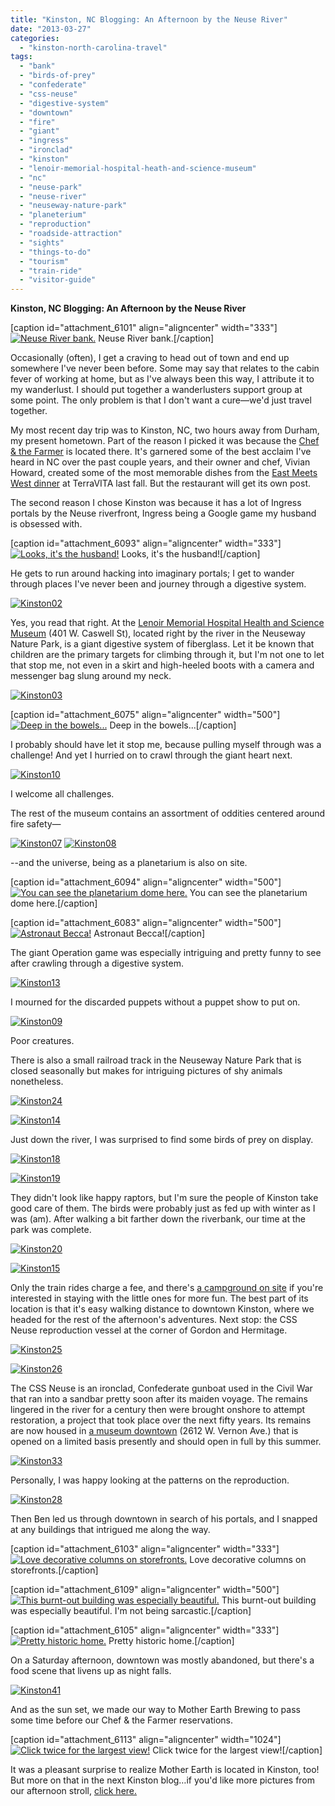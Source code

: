 ```yaml
---
title: "Kinston, NC Blogging: An Afternoon by the Neuse River"
date: "2013-03-27"
categories: 
  - "kinston-north-carolina-travel"
tags: 
  - "bank"
  - "birds-of-prey"
  - "confederate"
  - "css-neuse"
  - "digestive-system"
  - "downtown"
  - "fire"
  - "giant"
  - "ingress"
  - "ironclad"
  - "kinston"
  - "lenoir-memorial-hospital-heath-and-science-museum"
  - "nc"
  - "neuse-park"
  - "neuse-river"
  - "neuseway-nature-park"
  - "planeterium"
  - "reproduction"
  - "roadside-attraction"
  - "sights"
  - "things-to-do"
  - "tourism"
  - "train-ride"
  - "visitor-guide"
---
```


**Kinston, NC Blogging: An Afternoon by the Neuse River**

\[caption id="attachment\_6101" align="aligncenter" width="333"\][![Neuse River bank.](http://www.rebeccagomezfarrell.com/wp-content/uploads/2013/03/Kinston30.jpg)](http://www.rebeccagomezfarrell.com/2013/03/kinston-nc-blogging-an-afternoon-by-the-neuse-river/kinston30/) Neuse River bank.\[/caption\]

Occasionally (often), I get a craving to head out of town and end up somewhere I've never been before. Some may say that relates to the cabin fever of working at home, but as I've always been this way, I attribute it to my wanderlust. I should put together a wanderlusters support group at some point. The only problem is that I don't want a cure—we'd just travel together.

My most recent day trip was to Kinston, NC, two hours away from Durham, my present hometown. Part of the reason I picked it was because the [Chef & the Farmer](http://chefandthefarmer.com/) is located there. It's garnered some of the best acclaim I've heard in NC over the past couple years, and their owner and chef, Vivian Howard, created some of the most memorable dishes from the [East Meets West dinner](http://www.rebeccagomezfarrell.com/2012/12/the-carolina-table-east-meets-west-dinner/) at TerraVITA last fall. But the restaurant will get its own post.

The second reason I chose Kinston was because it has a lot of Ingress portals by the Neuse riverfront, Ingress being a Google game my husband is obsessed with.

\[caption id="attachment\_6093" align="aligncenter" width="333"\][![Looks, it's the husband!](http://www.rebeccagomezfarrell.com/wp-content/uploads/2013/03/Kinston22.jpg)](http://www.rebeccagomezfarrell.com/2013/03/kinston-nc-blogging-an-afternoon-by-the-neuse-river/kinston22/) Looks, it's the husband!\[/caption\]

He gets to run around hacking into imaginary portals; I get to wander through places I've never been and journey through a digestive system.

[![Kinston02](http://www.rebeccagomezfarrell.com/wp-content/uploads/2013/03/Kinston02.jpg)](http://www.rebeccagomezfarrell.com/2013/03/kinston-nc-blogging-an-afternoon-by-the-neuse-river/kinston02/)

Yes, you read that right. At the [Lenoir Memorial Hospital Health and Science Museum](http://www.neusewaypark.com/museum.html) (401 W. Caswell St), located right by the river in the Neuseway Nature Park, is a giant digestive system of fiberglass. Let it be known that children are the primary targets for climbing through it, but I'm not one to let that stop me, not even in a skirt and high-heeled boots with a camera and messenger bag slung around my neck.

[![Kinston03](http://www.rebeccagomezfarrell.com/wp-content/uploads/2013/03/Kinston03.jpg)](http://www.rebeccagomezfarrell.com/2013/03/kinston-nc-blogging-an-afternoon-by-the-neuse-river/kinston03/)

\[caption id="attachment\_6075" align="aligncenter" width="500"\][![Deep in the bowels...](http://www.rebeccagomezfarrell.com/wp-content/uploads/2013/03/Kinston04.jpg)](http://www.rebeccagomezfarrell.com/2013/03/kinston-nc-blogging-an-afternoon-by-the-neuse-river/kinston04/) Deep in the bowels...\[/caption\]

I probably should have let it stop me, because pulling myself through was a challenge! And yet I hurried on to crawl through the giant heart next.

[![Kinston10](http://www.rebeccagomezfarrell.com/wp-content/uploads/2013/03/Kinston10.jpg)](http://www.rebeccagomezfarrell.com/2013/03/kinston-nc-blogging-an-afternoon-by-the-neuse-river/kinston10/)

I welcome all challenges.

The rest of the museum contains an assortment of oddities centered around fire safety—

[![Kinston07](http://www.rebeccagomezfarrell.com/wp-content/uploads/2013/03/Kinston07.jpg)](http://www.rebeccagomezfarrell.com/2013/03/kinston-nc-blogging-an-afternoon-by-the-neuse-river/kinston07/) [![Kinston08](http://www.rebeccagomezfarrell.com/wp-content/uploads/2013/03/Kinston08.jpg)](http://www.rebeccagomezfarrell.com/2013/03/kinston-nc-blogging-an-afternoon-by-the-neuse-river/kinston08/)

\--and the universe, being as a planetarium is also on site.

\[caption id="attachment\_6094" align="aligncenter" width="500"\][![You can see the planetarium dome here.](http://www.rebeccagomezfarrell.com/wp-content/uploads/2013/03/Kinston23.jpg)](http://www.rebeccagomezfarrell.com/2013/03/kinston-nc-blogging-an-afternoon-by-the-neuse-river/kinston23/) You can see the planetarium dome here.\[/caption\]

\[caption id="attachment\_6083" align="aligncenter" width="500"\][![Astronaut Becca!](http://www.rebeccagomezfarrell.com/wp-content/uploads/2013/03/Kinston12.jpg)](http://www.rebeccagomezfarrell.com/2013/03/kinston-nc-blogging-an-afternoon-by-the-neuse-river/kinston12/) Astronaut Becca!\[/caption\]

The giant Operation game was especially intriguing and pretty funny to see after crawling through a digestive system.

[![Kinston13](http://www.rebeccagomezfarrell.com/wp-content/uploads/2013/03/Kinston13.jpg)](http://www.rebeccagomezfarrell.com/2013/03/kinston-nc-blogging-an-afternoon-by-the-neuse-river/kinston13/)

I mourned for the discarded puppets without a puppet show to put on.

[![Kinston09](http://www.rebeccagomezfarrell.com/wp-content/uploads/2013/03/Kinston09.jpg)](http://www.rebeccagomezfarrell.com/2013/03/kinston-nc-blogging-an-afternoon-by-the-neuse-river/kinston09/)

Poor creatures.

There is also a small railroad track in the Neuseway Nature Park that is closed seasonally but makes for intriguing pictures of shy animals nonetheless.

[![Kinston24](http://www.rebeccagomezfarrell.com/wp-content/uploads/2013/03/Kinston24.jpg)](http://www.rebeccagomezfarrell.com/2013/03/kinston-nc-blogging-an-afternoon-by-the-neuse-river/kinston24/)

[![Kinston14](http://www.rebeccagomezfarrell.com/wp-content/uploads/2013/03/Kinston14.jpg)](http://www.rebeccagomezfarrell.com/2013/03/kinston-nc-blogging-an-afternoon-by-the-neuse-river/kinston14/)

Just down the river, I was surprised to find some birds of prey on display.

[![Kinston18](http://www.rebeccagomezfarrell.com/wp-content/uploads/2013/03/Kinston18.jpg)](http://www.rebeccagomezfarrell.com/2013/03/kinston-nc-blogging-an-afternoon-by-the-neuse-river/kinston18/)

[![Kinston19](http://www.rebeccagomezfarrell.com/wp-content/uploads/2013/03/Kinston19.jpg)](http://www.rebeccagomezfarrell.com/2013/03/kinston-nc-blogging-an-afternoon-by-the-neuse-river/kinston19/)

They didn't look like happy raptors, but I'm sure the people of Kinston take good care of them. The birds were probably just as fed up with winter as I was (am). After walking a bit farther down the riverbank, our time at the park was complete.

[![Kinston20](http://www.rebeccagomezfarrell.com/wp-content/uploads/2013/03/Kinston20.jpg)](http://www.rebeccagomezfarrell.com/2013/03/kinston-nc-blogging-an-afternoon-by-the-neuse-river/kinston20/)

[![Kinston15](http://www.rebeccagomezfarrell.com/wp-content/uploads/2013/03/Kinston15.jpg)](http://www.rebeccagomezfarrell.com/2013/03/kinston-nc-blogging-an-afternoon-by-the-neuse-river/kinston15/)

Only the train rides charge a fee, and there's [a campground on site](http://www.neusewaypark.com/) if you're interested in staying with the little ones for more fun. The best part of its location is that it's easy walking distance to downtown Kinston, where we headed for the rest of the afternoon's adventures. Next stop: the CSS Neuse reproduction vessel at the corner of Gordon and Hermitage.

[![Kinston25](http://www.rebeccagomezfarrell.com/wp-content/uploads/2013/03/Kinston25.jpg)](http://www.rebeccagomezfarrell.com/2013/03/kinston-nc-blogging-an-afternoon-by-the-neuse-river/kinston25/)

[![Kinston26](http://www.rebeccagomezfarrell.com/wp-content/uploads/2013/03/Kinston26.jpg)](http://www.rebeccagomezfarrell.com/2013/03/kinston-nc-blogging-an-afternoon-by-the-neuse-river/kinston26/)

The CSS Neuse is an ironclad, Confederate gunboat used in the Civil War that ran into a sandbar pretty soon after its maiden voyage. The remains lingered in the river for a century then were brought onshore to attempt restoration, a project that took place over the next fifty years. Its remains are now housed in [a museum downtown](http://www.nchistoricsites.org/neuse/neuse.htm) (2612 W. Vernon Ave.) that is opened on a limited basis presently and should open in full by this summer.

[![Kinston33](http://www.rebeccagomezfarrell.com/wp-content/uploads/2013/03/Kinston33.jpg)](http://www.rebeccagomezfarrell.com/2013/03/kinston-nc-blogging-an-afternoon-by-the-neuse-river/kinston33/)

Personally, I was happy looking at the patterns on the reproduction.

[![Kinston28](http://www.rebeccagomezfarrell.com/wp-content/uploads/2013/03/Kinston28.jpg)](http://www.rebeccagomezfarrell.com/2013/03/kinston-nc-blogging-an-afternoon-by-the-neuse-river/kinston28/)

Then Ben led us through downtown in search of his portals, and I snapped at any buildings that intrigued me along the way.

\[caption id="attachment\_6103" align="aligncenter" width="333"\][![Love decorative columns on storefronts.](http://www.rebeccagomezfarrell.com/wp-content/uploads/2013/03/Kinston32.jpg)](http://www.rebeccagomezfarrell.com/2013/03/kinston-nc-blogging-an-afternoon-by-the-neuse-river/kinston32/) Love decorative columns on storefronts.\[/caption\]

\[caption id="attachment\_6109" align="aligncenter" width="500"\][![This burnt-out building was especially beautiful.](http://www.rebeccagomezfarrell.com/wp-content/uploads/2013/03/Kinston38.jpg)](http://www.rebeccagomezfarrell.com/2013/03/kinston-nc-blogging-an-afternoon-by-the-neuse-river/kinston38/) This burnt-out building was especially beautiful. I'm not being sarcastic.\[/caption\]

\[caption id="attachment\_6105" align="aligncenter" width="333"\][![ Pretty historic home.](http://www.rebeccagomezfarrell.com/wp-content/uploads/2013/03/Kinston34.jpg)](http://www.rebeccagomezfarrell.com/2013/03/kinston-nc-blogging-an-afternoon-by-the-neuse-river/kinston34/) Pretty historic home.\[/caption\]

On a Saturday afternoon, downtown was mostly abandoned, but there's a food scene that livens up as night falls.

[![Kinston41](http://www.rebeccagomezfarrell.com/wp-content/uploads/2013/03/Kinston41.jpg)](http://www.rebeccagomezfarrell.com/2013/03/kinston-nc-blogging-an-afternoon-by-the-neuse-river/kinston41/)

And as the sun set, we made our way to Mother Earth Brewing to pass some time before our Chef & the Farmer reservations.

\[caption id="attachment\_6113" align="aligncenter" width="1024"\][![Click twice for the largest view!](http://www.rebeccagomezfarrell.com/wp-content/uploads/2013/03/Mother-Earth-Brewing-01-1024x270.jpg)](http://www.rebeccagomezfarrell.com/2013/03/kinston-nc-blogging-an-afternoon-by-the-neuse-river/mother-earth-brewing-01/) Click twice for the largest view!\[/caption\]

It was a pleasant surprise to realize Mother Earth is located in Kinston, too! But more on that in the next Kinston blog…if you'd like more pictures from our afternoon stroll, [click here.](https://www.facebook.com/media/set/?set=a.10151360033944607.1073741826.567409606&type=1&l=d5b20f9adc "Kinston NC Photos on Facebook")
